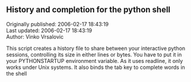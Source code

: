 ## History and completion for the python shell  
Originally published: 2006-02-17 18:43:19  
Last updated: 2006-02-17 18:43:19  
Author: Vinko Vrsalovic  
  
This script creates a history file to share between your interactive python sessions, controlling its size in either lines or bytes. You have to put it in your PYTHONSTARTUP environment variable. As it uses readline, it only works under Unix systems. It also binds the tab key to complete words in the shell